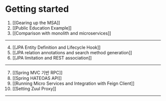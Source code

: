 Getting started
===============

1. [[Gearing up the MSA]]
2. [[Public Education Example]]
3. [[Comparison with monolith and microservices]]
------
4. [[JPA Entity Definition and Lifecycle Hook]]
5. [[JPA relation annotations and search method generation]]
6. [[JPA limitation and REST association]]
----
7. [[Spring MVC 기반 RPC]]
7. [[Spring HATEOAS API]]
7. [[Running Micro Services and Integration with Feign Client]]
7. [[Setting Zuul Proxy]]
------